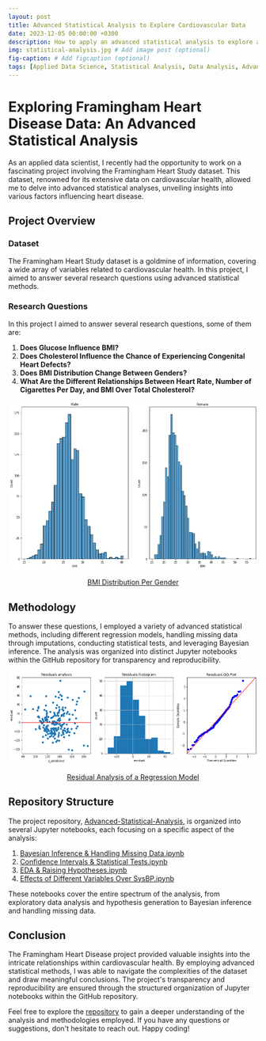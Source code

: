 ```yaml
---
layout: post
title: Advanced Statistical Analysis to Explore Cardiovascular Data 
date: 2023-12-05 00:00:00 +0300
description: How to apply an advanced statistical analysis to explore a cardiovascular dataset, gain insights and answer research questions. # Add post description (optional)
img: statistical-analysis.jpg # Add image post (optional)
fig-caption: # Add figcaption (optional)
tags: [Applied Data Science, Statistical Analysis, Data Analysis, Advanced Statistics]
---
```

# Exploring Framingham Heart Disease Data: An Advanced Statistical Analysis

As an applied data scientist, I recently had the opportunity to work on a fascinating project involving the Framingham Heart Study dataset. This dataset, renowned for its extensive data on cardiovascular health, allowed me to delve into advanced statistical analyses, unveiling insights into various factors influencing heart disease.

## Project Overview

### Dataset
The Framingham Heart Study dataset is a goldmine of information, covering a wide array of variables related to cardiovascular health. In this project, I aimed to answer several research questions using advanced statistical methods.

### Research Questions

In this project I aimed to answer several research questions, some of them are:

1. **Does Glucose Influence BMI?**
2. **Does Cholesterol Influence the Chance of Experiencing Congenital Heart Defects?**
3. **Does BMI Distribution Change Between Genders?**
4. **What Are the Different Relationships Between Heart Rate, Number of Cigarettes Per Day, and BMI Over Total Cholesterol?**

<div style="text-align:center;">
  <img src="../assets/img/bmi-distribution.png" alt="BMI Distributions" width="600"/>
  <p style="color:grey;"><a href="https://github.com/dvirla/Advanced-Statistical-Analysis/blob/main/Confidence%20Intervals%20%26%20Statistical%20Tests.ipynb">BMI Distribution Per Gender</a></p>
</div>

## Methodology

To answer these questions, I employed a variety of advanced statistical methods, including different regression models, handling missing data through imputations, conducting statistical tests, and leveraging Bayesian inference. The analysis was organized into distinct Jupyter notebooks within the GitHub repository for transparency and reproducibility.

<div style="text-align:center;">
  <img src="../assets/img/residual-analysis.png" alt="Residual Analysis" width="600"/>
  <p style="color:grey;"><a href="https://github.com/dvirla/Advanced-Statistical-Analysis/blob/main/Effects%20of%20Different%20Variables%20Over%20SysBP.ipynb">Residual Analysis of a Regression Model</a></p>
</div>

## Repository Structure

The project repository, [Advanced-Statistical-Analysis](https://github.com/dvirla/Advanced-Statistical-Analysis), is organized into several Jupyter notebooks, each focusing on a specific aspect of the analysis:

1. [Bayesian Inference & Handling Missing Data.ipynb](https://github.com/dvirla/Advanced-Statistical-Analysis/blob/main/Bayesian%20Inference%20%26%20Handling%20Missing%20Data.ipynb)
2. [Confidence Intervals & Statistical Tests.ipynb](https://github.com/dvirla/Advanced-Statistical-Analysis/blob/main/Confidence%20Intervals%20%26%20Statistical%20Tests.ipynb)
3. [EDA & Raising Hypotheses.ipynb](https://github.com/dvirla/Advanced-Statistical-Analysis/blob/main/EDA%20%26%20Raising%20Hypotheses.ipynb)
4. [Effects of Different Variables Over SysBP.ipynb](https://github.com/dvirla/Advanced-Statistical-Analysis/blob/main/Effects%20of%20Different%20Variables%20Over%20SysBP.ipynb)

These notebooks cover the entire spectrum of the analysis, from exploratory data analysis and hypothesis generation to Bayesian inference and handling missing data.

## Conclusion

The Framingham Heart Disease project provided valuable insights into the intricate relationships within cardiovascular health. By employing advanced statistical methods, I was able to navigate the complexities of the dataset and draw meaningful conclusions. The project's transparency and reproducibility are ensured through the structured organization of Jupyter notebooks within the GitHub repository.

Feel free to explore the [repository](https://github.com/dvirla/Advanced-Statistical-Analysis) to gain a deeper understanding of the analysis and methodologies employed. If you have any questions or suggestions, don't hesitate to reach out. Happy coding!